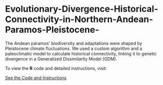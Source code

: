 # Evolutionary-Divergence-Historical-Connectivity-in-Northern-Andean-Paramos-Pleistocene-
The Andean páramos' biodiversity and adaptations were shaped by Pleistocene climate fluctuations. We used a custom algorithm and a paleoclimatic model to calculate historical connectivity, linking it to genetic divergence in a Generalized Dissimilarity Model (GDM).

To view the **R** code and detailed instructions, visit:

[See the Code and Instructions](https://innerhaze.github.io/Evolutionary-Divergence-Historical-Connectivity-in-Northern-Andean-P-ramos-Pleistocene-/)
